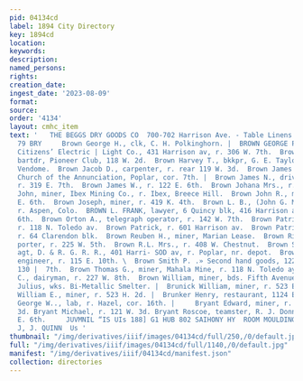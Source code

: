 ```yaml
---
pid: 04134cd
label: 1894 City Directory
key: 1894cd
location: 
keywords: 
description: 
named_persons: 
rights: 
creation_date: 
ingest_date: '2023-08-09'
format: 
source: 
order: '4134'
layout: cmhc_item
text: '   THE BEGGS DRY GOODS CO  700-702 Harrison Ave. - Table Linens and Napkins     BRO
  79 BRY     Brown George H., clk, C. H. Polkinghorn. |  BROWN GEORGE P., gen’l manager,
  Citizens’ Electric | Light Co., 431 Harrison av, r. 306 W. 7th.  Brown Gideon L.,
  bartdr, Pioneer Club, 118 W. 2d.  Brown Harvey T., bkkpr, G. E. Taylor, r. Hotel
  Vendome.  Brown Jacob D., carpenter, r. rear 119 W. 3d.  Brown James Rev., pastor,
  Church of the Annunciation, Poplar, cor. 7th. |  Brown James N., driver, W. A. Polkinghorn,
  r. 319 E. 7th.  Brown James W., r. 122 E. 6th.  Brown Johana Mrs., r. 113 W. 2d.  Brown
  John, miner, Ibex Mining Co., r. Ibex, Breece Hill.  Brown John R., miner, r. 411
  E. 6th.  Brown Joseph, miner, r. 419 K. 4th.  Brown L. B., (John G. Morgan & Co.,)
  r. Aspen, Colo.  BROWN L. FRANK, lawyer, 6 Quincy blk, 416 Harrison av, r. 126 W.
  6th.  Brown Orton A., telegraph operator, r. 142 W. 7th.  Brown Patrick, miner,
  r. 118 N. Toledo av.  Brown Patrick, r. 601 Harrison av.  Brown Patrick J., plumber,
  r. 64 Clarendon blk.  Brown Reuben H., miner, Marian Lease.  Brown Richard, col’d,
  porter, r. 225 W. 5th.  Brown R.L. Mrs., r. 408 W. Chestnut.  Brown Samuel M., gen’l
  agt, D. & R. G. R. R., 401 Harri- SOD av, r. Poplar, nr. depot.  Brown Silas D.,
  engineer, r. 115 E. 10th. \  Brown Smith P. .» Second hand goods, 122 EH. 6th, r.
  130 |  7th.  Brown Thomas G., miner, Mahala Mine, r. 118 N. Toledo ay.  Brown Willard
  C., dairyman, r. 227 W. 8th.  Brown William, miner, bds. Fifth Avenue Hotel.  Brex
  Julius, wks. Bi-Metallic Smelter. |  Brunick William, miner, r. 523 E. 2d. |  Brunick
  William E., miner, r. 523 H. 2d. |  Brunker Henry, restaurant, 1124 E. 6th.  Brunton
  George W.., lab, r. Hazel, cor. 16th. |     Bryant Edward, miner, r. rear 125 W.
  3d. Bryant Michael, r. 121 W. 3d. Bryant Roscoe, teamster, R. J. Donnen, r. 310
  E. 6th.     JUVMNIL “IS UIs 188] G1 HUB 802 SAIHONY HY  ROOM MOULDINGS, * srezer.""”
  J, J. QUINN  Us '
thumbnail: "/img/derivatives/iiif/images/04134cd/full/250,/0/default.jpg"
full: "/img/derivatives/iiif/images/04134cd/full/1140,/0/default.jpg"
manifest: "/img/derivatives/iiif/04134cd/manifest.json"
collection: directories
---
```

